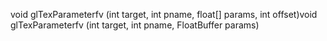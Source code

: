 void glTexParameterfv (int target, int pname, float[] params, int offset)void glTexParameterfv (int target, int pname, FloatBuffer params)